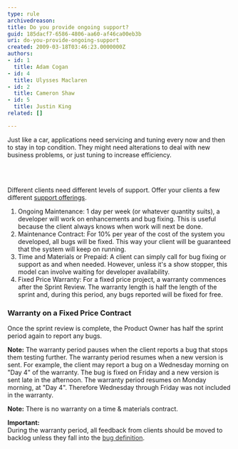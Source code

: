 ```yaml
---
type: rule
archivedreason: 
title: Do you provide ongoing support?
guid: 185dacf7-6586-4806-aa60-af46ca00eb3b
uri: do-you-provide-ongoing-support
created: 2009-03-18T03:46:23.0000000Z
authors:
- id: 1
  title: Adam Cogan
- id: 4
  title: Ulysses Maclaren
- id: 2
  title: Cameron Shaw
- id: 5
  title: Justin King
related: []

---
```



<p>Just like a car, applications need servicing and tuning every now and then to stay in top condition. They might need 
alterations to deal with new business problems, or just tuning to increase efficiency.
<br></p>
<br><excerpt class='endintro'></excerpt><br>
<p>Different clients need different levels of support. Offer your clients a few different <a href="http&#58;//www.ssw.com.au/ssw/Products/ProdCategory.aspx?CategoryID=8SUPP">support offerings</a>.</p><ol><li>Ongoing Maintenance&#58; 1 day&#160;per week (or whatever quantity suits), a developer will work on enhancements and&#160;bug fixing. This is useful because the client always knows when work will next be done.</li><li>Maintenance Contract&#58; For 10% per year of the cost of the system you developed, all bugs will be fixed. This way your client will be guaranteed that the system will keep on running.</li><li>Time and Materials or Prepaid&#58; A client can simply call for bug fixing or support as and when needed. However, unless it's a show stopper, this model can involve waiting for developer availability.</li><li>Fixed Price Warranty&#58; For a fixed price project, a warranty commences after the Sprint Review. The warranty length is half the length of the sprint and, during this period, any bugs reported will be fixed for free.<br></li></ol><h3 class="ssw15-rteElement-H3">​Warranty on a Fixed Price Contract</h3><p>Once the sprint review is complete, the Product Owner has half the sprint period again to report any bugs.</p><p><strong>Note&#58;</strong> The warranty period pauses when the client reports a bug that stops them testing further. The warranty period resumes when a new version is sent. For example, the client may report a bug on a Wednesday morning on &quot;Day 4&quot; of the warranty. The bug is fixed on Friday and a new version is sent late in the afternoon. The warranty period resumes on Monday morning, at &quot;Day 4&quot;. Therefore Wednesday through Friday was not included in the warranty.</p>
        <p><strong>Note&#58;</strong> There is no warranty on a time &amp; materials contract.</p><div class="greyBox"><strong>Important&#58;<br></strong>During the warranty period, all feedback from clients should be moved to backlog unless they fall into the <a href="http&#58;//www.ssw.com.au/SSW/Redirect/SSW/RulestoSuccessfulProjects.htm"><font color="#333333">bug&#160;definition</font></a>.​<br></div>



